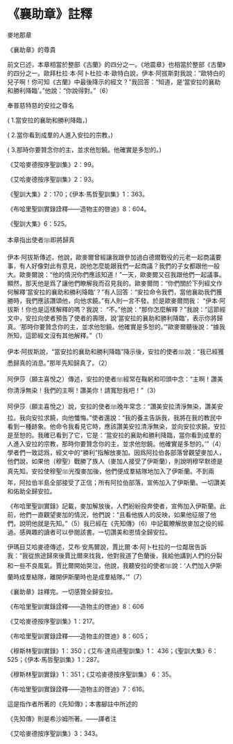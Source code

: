 # 《襄助章》註釋

麥地那章

《襄助章》的尊貴

前文已述，本章相當於整部《古蘭》的四分之一。《地震章》也相當於整部《古蘭》的四分之一。歐拜杜拉·本·阿卜杜拉·本·歐特白說，伊本·阿拔斯對我說：“歐特白的兒子啊！你可知《古蘭》中最後降示的經文？”我回答：“知道，是‘當安拉的襄助和勝利降臨’。”他說：“你說得對。”（6）

奉普慈特慈的安拉之尊名

( 1.當安拉的襄助和勝利降臨，)

( 2.當你看到成羣的人進入安拉的宗教，)

( 3.那時你要贊念你的主，並求他恕饒。他確實是多恕的。)

《艾哈麥德按序聖訓集》2：99。

《艾哈麥德按序聖訓集》2：93。

《聖訓大集》2：170；《伊本·馬哲聖訓集》1：363。

《布哈里聖訓實錄詮釋——造物主的啓迪》8：604。

《聖訓大集》6：525。

本章指出使者ﷺ即將歸真

伊本·阿拔斯傳述，他說，歐麥爾曾經讓我跟參加過白德爾戰役的元老一起商議要事，有人好像對此有意見，說他怎麼能跟我們一起商議？我們的子女都跟他一般大。歐麥爾說：“他的情況你們應該知道！”一天，歐麥爾又召我跟他們一起議事。顯然，那天他是爲了讓他們瞭解我而召見我的。歐麥爾問：“你們關於下列經文作何解釋‘當安拉的襄助和勝利降臨’？”有人回答：“安拉命令我們，當他襄助我們獲勝時，我們應該讚頌他，向他求饒。”有人則一言不發。於是歐麥爾問我： “伊本·阿拔斯！你也是這樣解釋的嗎？我說： “不。”他說：“那你怎麼解釋？”我說：“這節經文中，安拉向使者預告了使者的壽限，說‘當安拉的襄助和勝利降臨’，表示你將歸真。‘那時你要贊念你的主，並求他恕饒。他確實是多恕的。’”歐麥爾聽後說：“據我所知，這節經文沒有其他解釋。”（1）

伊本·阿拔斯說，“當安拉的襄助和勝利降臨”降示後，安拉的使者ﷺ說：“我已經獲悉歸真的消息。”那年先知歸真了。（2）

阿伊莎（願主喜悅之）傳述，安拉的使者ﷺ經常在鞠躬和叩頭中念：“主啊！讚美你清淨無染！我們的主啊！讚美你！請寬恕我吧！”（3）

阿伊莎（願主喜悅之）說，安拉的使者ﷺ晚年常念：“讚美安拉清淨無染，讚美安拉。我向安拉求饒，向他懺悔。”使者還說：“我的養主告訴我，我將在我的教民中看到一種跡象。他命令我看見它時，應該讚美安拉清淨無染，並向安拉求饒。安拉是至恕的。我確已看到了它，它是：‘當安拉的襄助和勝利降臨，當你看到成羣的人進入安拉的宗教，那時你要贊念你的主，並求他恕饒。他確實是多恕的。’”（4）學者們一致認爲，經文中的“勝利”指解放麥加。因爲阿拉伯各部落曾觀望麥加人，他們說，如果他（穆聖）戰勝了族人（麥加人接受了伊斯蘭），則說明穆罕默德是真先知。安拉使穆聖ﷺ光復麥加後，他們便成羣結隊地加入了伊斯蘭。不到兩年，阿拉伯半島全部接受了正信；所有阿拉伯部落，宣佈加入了伊斯蘭。一切讚美和佑助全歸安拉。

《布哈里聖訓實錄》記載，麥加解放後，人們紛紛投奔使者，宣佈加入伊斯蘭。此前，他們一直觀望麥加的情況，他們說：“且看他族人的反映，如果他征服了他們，說明他就是先知。”（5）我已經在《先知傳》（6）中記載瞭解放麥加之役的經過。感興趣的讀者可以參閱該書。一切讚美和恩情全歸安拉。

伊瑪目艾哈麥德傳述，艾布·安馬爾說，賈比爾·本·阿卜杜拉的一位鄰居告訴我：“我從旅途歸來後賈比爾來找我，他對我道了色蘭後，我給他講到人們的分裂和一些不良風氣。賈比爾開始哭泣，他說，我聽安拉的使者ﷺ說：‘人們加入伊斯蘭時成羣結隊，離開伊斯蘭時也是成羣結隊。’”（7）

《襄助章》註釋完。一切感贊全歸安拉。


《布哈里聖訓實錄詮釋——造物主的啓迪》8：606

《艾哈麥德按序聖訓集》1：217。

《布哈里聖訓實錄詮釋——造物主的啓迪》8：605；

《穆斯林聖訓實錄》1：350；《艾布·達烏德聖訓集》1： 436；《聖訓大集》6：525；《伊本·馬哲聖訓集》1：287。

《穆斯林聖訓實錄》1：351；《艾哈麥德按序聖訓集》 6：35。

《布哈里聖訓實錄詮釋——造物主的啓迪》7：616。

這是指作者所著的《先知傳》；本書腳註中所述的

《先知傳》則是希沙姆所著。——譯者注

《艾哈麥德按序聖訓集》3：343。